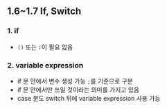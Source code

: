 ## 1.6~1.7 If, Switch

### 1. if

- `()` 또는 `:`이 필요 없음

### 2.  variable expression

- if 문 안에서 변수 생성 가능 `;`를 기준으로 구분
- if 문 안에서만 쓰일 것이라는 의미를 가지고 있음
- case 문도 switch 뒤에 variable expression 사용 가능

